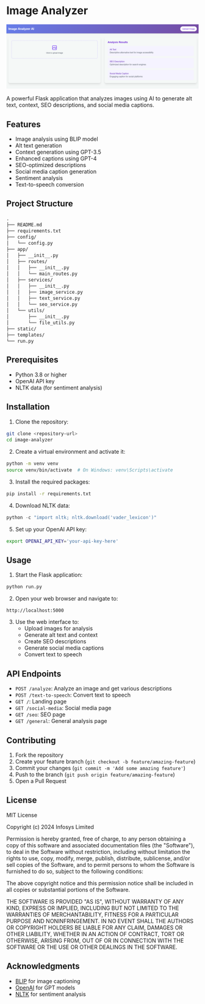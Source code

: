 # Image Analyzer
![ALT_TEXT_PRO](info.png)

A powerful Flask application that analyzes images using AI to generate alt text, context, SEO descriptions, and social media captions.

## Features

- Image analysis using BLIP model
- Alt text generation
- Context generation using GPT-3.5
- Enhanced captions using GPT-4
- SEO-optimized descriptions
- Social media caption generation
- Sentiment analysis
- Text-to-speech conversion

## Project Structure

```
.
├── README.md
├── requirements.txt
├── config/
│   └── config.py
├── app/
│   ├── __init__.py
│   ├── routes/
│   │   ├── __init__.py
│   │   └── main_routes.py
│   ├── services/
│   │   ├── __init__.py
│   │   ├── image_service.py
│   │   ├── text_service.py
│   │   └── seo_service.py
│   └── utils/
│       ├── __init__.py
│       └── file_utils.py
├── static/
├── templates/
└── run.py
```

## Prerequisites

- Python 3.8 or higher
- OpenAI API key
- NLTK data (for sentiment analysis)

## Installation

1. Clone the repository:
```bash
git clone <repository-url>
cd image-analyzer
```

2. Create a virtual environment and activate it:
```bash
python -m venv venv
source venv/bin/activate  # On Windows: venv\Scripts\activate
```

3. Install the required packages:
```bash
pip install -r requirements.txt
```

4. Download NLTK data:
```python
python -c "import nltk; nltk.download('vader_lexicon')"
```

5. Set up your OpenAI API key:
```bash
export OPENAI_API_KEY='your-api-key-here'
```

## Usage

1. Start the Flask application:
```bash
python run.py
```

2. Open your web browser and navigate to:
```
http://localhost:5000
```

3. Use the web interface to:
   - Upload images for analysis
   - Generate alt text and context
   - Create SEO descriptions
   - Generate social media captions
   - Convert text to speech

## API Endpoints

- `POST /analyze`: Analyze an image and get various descriptions
- `POST /text-to-speech`: Convert text to speech
- `GET /`: Landing page
- `GET /social-media`: Social media page
- `GET /seo`: SEO page
- `GET /general`: General analysis page

## Contributing

1. Fork the repository
2. Create your feature branch (`git checkout -b feature/amazing-feature`)
3. Commit your changes (`git commit -m 'Add some amazing feature'`)
4. Push to the branch (`git push origin feature/amazing-feature`)
5. Open a Pull Request

## License

MIT License

Copyright (c) 2024 Infosys Limited

Permission is hereby granted, free of charge, to any person obtaining a copy
of this software and associated documentation files (the "Software"), to deal
in the Software without restriction, including without limitation the rights
to use, copy, modify, merge, publish, distribute, sublicense, and/or sell
copies of the Software, and to permit persons to whom the Software is
furnished to do so, subject to the following conditions:

The above copyright notice and this permission notice shall be included in all
copies or substantial portions of the Software.

THE SOFTWARE IS PROVIDED "AS IS", WITHOUT WARRANTY OF ANY KIND, EXPRESS OR
IMPLIED, INCLUDING BUT NOT LIMITED TO THE WARRANTIES OF MERCHANTABILITY,
FITNESS FOR A PARTICULAR PURPOSE AND NONINFRINGEMENT. IN NO EVENT SHALL THE
AUTHORS OR COPYRIGHT HOLDERS BE LIABLE FOR ANY CLAIM, DAMAGES OR OTHER
LIABILITY, WHETHER IN AN ACTION OF CONTRACT, TORT OR OTHERWISE, ARISING FROM,
OUT OF OR IN CONNECTION WITH THE SOFTWARE OR THE USE OR OTHER DEALINGS IN THE
SOFTWARE.

## Acknowledgments

- [BLIP](https://github.com/salesforce/BLIP) for image captioning
- [OpenAI](https://openai.com/) for GPT models
- [NLTK](https://www.nltk.org/) for sentiment analysis


